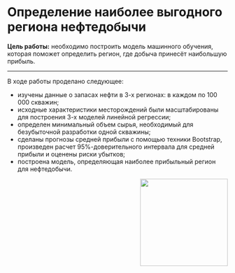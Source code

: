 
 <h1> 
  Определение наиболее выгодного региона нефтедобычи
</h1>

**Цель работы:** необходимо построить модель машинного обучения, которая поможет определить регион, где добыча принесёт наибольшую прибыль.

----------
В ходе работы проделано следующее:
- изучены данные о запасах нефти в 3-х регионах: в каждом по 100 000 скважин;
- исходные характеристики месторождений были масштабированы для построения 3-х моделей линейной регрессии;
- определен минимальный объем сырья, необходимый для безубыточной разработки одной скважины;
- сделаны прогнозы средней прибыли с помощью техники Bootstrap, произведен расчет 95%-доверительного интервала для средней прибыли и оценены риски убытков;
- построена модель, определяющая наиболее прибыльный регион для нефтедобычи. 

<div id="header" align="right">
  <img src="https://us.123rf.com/450wm/marrakeshh/marrakeshh1206/marrakeshh120600129/14204710-isolated-oil-well-pump.jpg?ver=6" width="200"/>
</div>

